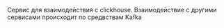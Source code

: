 Сервис для взаимодействия с clickhouse. Взаимодействие с другими сервисами происходит по средвствам Kafka
